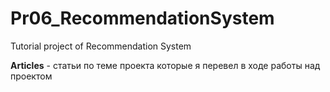 # Pr06_RecommendationSystem
Tutorial project of Recommendation System

**Articles** - статьи по теме проекта которые я перевел в ходе работы над проектом
